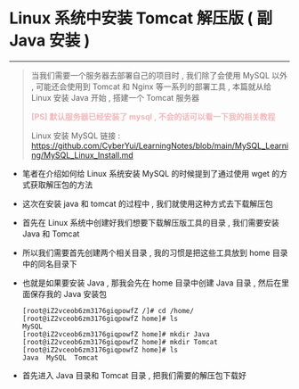 # Linux 系统中安装 Tomcat 解压版 ( 副 Java 安装 )

--------------

> 当我们需要一个服务器去部署自己的项目时 , 我们除了会使用 MySQL 以外 , 可能还会使用到 Tomcat 和 Nginx 等一系列的部署工具 , 本篇就从给 Linux 安装 Java 开始 , 搭建一个 Tomcat 服务器
>
> <font color="#f3b7b9">**[PS] 默认服务器已经安装了 mysql , 不会的话可以看一下我的相关教程**</font> 
>
> Linux 安装 MySQL 链接 : https://github.com/CyberYui/LearningNotes/blob/main/MySQL_Learning/MySQL_Linux_Install.md

* 笔者在介绍如何给 Linux 系统安装 MySQL 的时候提到了通过使用 wget 的方式获取解压包的方法

* 这次在安装 java 和 tomcat 的过程中 , 我们就使用这种方式去下载解压包

* 首先在 Linux 系统中创建好我们想要下载解压版工具的目录 , 我们需要安装 Java 和 Tomcat

* 所以我们需要首先创建两个相关目录 , 我的习惯是把这些工具放到 home 目录中的同名目录下

* 也就是如果要安装 Java , 那我会先在 home 目录中创建 Java 目录 , 然后在里面保存我的 Java 安装包

  ```shell
  [root@iZ2vceob6zm3176giqpowfZ /]# cd /home/
  [root@iZ2vceob6zm3176giqpowfZ home]# ls
  MySQL
  [root@iZ2vceob6zm3176giqpowfZ home]# mkdir Java
  [root@iZ2vceob6zm3176giqpowfZ home]# mkdir Tomcat
  [root@iZ2vceob6zm3176giqpowfZ home]# ls
  Java  MySQL  Tomcat
  ```

* 首先进入 Java 目录和 Tomcat 目录 , 把我们需要的解压包下载好

  ```
  ```

  

